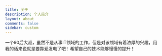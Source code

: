 ```yaml
---
title: 关于
description: 个人简介
layout: about
comments: false
sidebar: custom
---
```

一个90后大叔，虽然不是从事IT领域的工作，但是对该领域有着浓厚的兴趣，用我的话来说就是要靠爱发电了吧！希望自己的技术能够慢慢的提升！